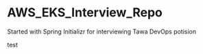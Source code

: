 # AWS_EKS_Interview_Repo

Started with Spring Initializr for interviewing Tawa DevOps potision

test
